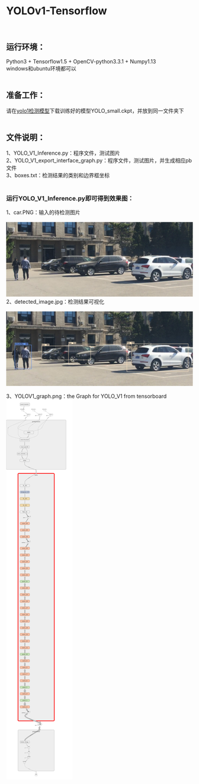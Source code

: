 # YOLOv1-Tensorflow<br><br>
## 运行环境：<br>
Python3 + Tensorflow1.5 + OpenCV-python3.3.1 + Numpy1.13<br>
windows和ubuntu环境都可以<br><br>
## 准备工作：<br>
请在[yolo1检测模型](https://drive.google.com/file/d/0B5aC8pI-akZUNVFZMmhmcVRpbTA/view?usp=sharing)下载训练好的模型YOLO_small.ckpt，并放到同一文件夹下<br><br>
## 文件说明：<br>
1、YOLO_V1_Inference.py：程序文件，测试图片<br>
2、YOLO_V1_export_interface_graph.py：程序文件，测试图片，并生成相应pb文件<br>
3、boxes.txt：检测结果的类别和边界框坐标<br><br>
### 运行YOLO_V1_Inference.py即可得到效果图：<br>
1、car.PNG：输入的待检测图片<br><br>
![image](car.PNG)<br>
2、detected_image.jpg：检测结果可视化<br><br>
![image](detection.jpg)<br>

3、YOLOV1_graph.png：the Graph for YOLO_V1 from tensorboard
![image](YOLOV1_graph.png)<br>

